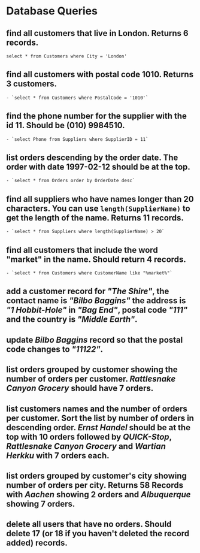 # Database Queries

## find all customers that live in London. Returns 6 records.

    select * from Customers where City = 'London'

## find all customers with postal code 1010. Returns 3 customers.

    - `select * from Customers where PostalCode = '1010'`

## find the phone number for the supplier with the id 11. Should be (010) 9984510.

    - `select Phone from Suppliers where SupplierID = 11`

## list orders descending by the order date. The order with date 1997-02-12 should be at the top.

    - `select * from Orders order by OrderDate desc`

## find all suppliers who have names longer than 20 characters. You can use `length(SupplierName)` to get the length of the name. Returns 11 records.

    - `select * from Suppliers where length(SupplierName) > 20`

## find all customers that include the word "market" in the name. Should return 4 records.

    - `select * from Customers where CustomerName like "%market%"`

## add a customer record for _"The Shire"_, the contact name is _"Bilbo Baggins"_ the address is _"1 Hobbit-Hole"_ in _"Bag End"_, postal code _"111"_ and the country is _"Middle Earth"_.

## update _Bilbo Baggins_ record so that the postal code changes to _"11122"_.

## list orders grouped by customer showing the number of orders per customer. _Rattlesnake Canyon Grocery_ should have 7 orders.

## list customers names and the number of orders per customer. Sort the list by number of orders in descending order. _Ernst Handel_ should be at the top with 10 orders followed by _QUICK-Stop_, _Rattlesnake Canyon Grocery_ and _Wartian Herkku_ with 7 orders each.

## list orders grouped by customer's city showing number of orders per city. Returns 58 Records with _Aachen_ showing 2 orders and _Albuquerque_ showing 7 orders.

## delete all users that have no orders. Should delete 17 (or 18 if you haven't deleted the record added) records.
